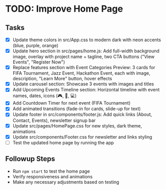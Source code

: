 # TODO: Improve Home Page

## Tasks
- [x] Update theme colors in src/App.css to modern dark with neon accents (blue, purple, orange)
- [x] Update hero section in src/pages/home.js: Add full-width background image, overlay with project name + tagline, two CTA buttons ("View Events", "Register Now")
- [x] Replace features section with Event Categories Preview: 3 cards for FIFA Tournament, Jazz Event, Hackathon Event, each with image, description, "Learn More" button, hover effects
- [x] Update carousel section: Showcase 3 events with images and titles
- [x] Add Upcoming Events Timeline section: Horizontal timeline with event names, dates, icons (🎮, 🎵, 💻)
- [x] Add Countdown Timer for next event (FIFA Tournament)
- [x] Add animated transitions (fade-in for cards, slide-up for text)
- [x] Update footer in src/components/footer.js: Add quick links (About, Contact, Events), newsletter signup bar
- [x] Update src/pages/HomePage.css for new styles, dark theme, animations
- [x] Update src/components/Footer.css for newsletter and links styling
- [ ] Test the updated home page by running the app

## Followup Steps
- Run `npm start` to test the home page
- Verify responsiveness and animations
- Make any necessary adjustments based on testing
